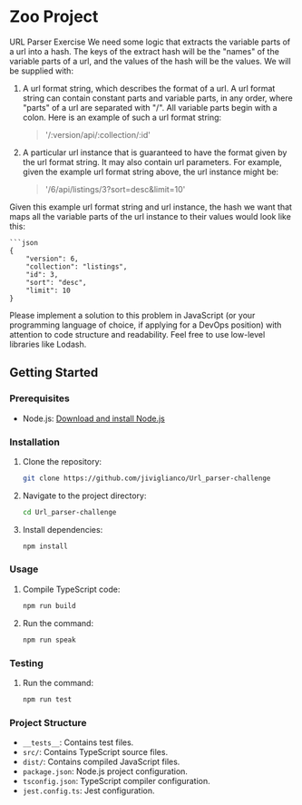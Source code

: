 # Zoo Project

URL Parser Exercise
We need some logic that extracts the variable parts of a url into a hash. The keys of the extract hash will be the "names" of the variable parts of a url, and the values of the hash will be the values. We will be supplied with:
1. A url format string, which describes the format of a url. A url format string can contain constant parts and variable parts, in any order, where "parts" of a url are separated with "/". All variable parts begin with a colon. Here is an example of such a url format string:
    > '/:version/api/:collection/:id'
2. A particular url instance that is guaranteed to have the format given by the url format string. It may also contain url parameters. For example, given the example url format string above, the url instance might be:
    >'/6/api/listings/3?sort=desc&limit=10'

Given this example url format string and url instance, the hash we want that maps all the variable parts of the url instance to their values would look like this:

    ```json
    {
        "version": 6,
        "collection": "listings",
        "id": 3,
        "sort": "desc",
        "limit": 10
    }
Please implement a solution to this problem in JavaScript (or your programming
language of choice, if applying for a DevOps position) with attention to code structure
and readability. Feel free to use low-level libraries like Lodash.

## Getting Started

### Prerequisites

- Node.js: [Download and install Node.js](https://nodejs.org/)

### Installation

1. Clone the repository:

   ```bash
   git clone https://github.com/jiviglianco/Url_parser-challenge
2. Navigate to the project directory:

    ```bash
    cd Url_parser-challenge
3. Install dependencies:

    ```bash
    npm install
### Usage
1. Compile TypeScript code:

    ```bash
    npm run build
2. Run the command:

    ```bash
    npm run speak
### Testing
1. Run the command:

    ```bash
    npm run test
### Project Structure
- `__tests__`: Contains test files.
- `src/`: Contains TypeScript source files.
- `dist/`: Contains compiled JavaScript files.
- `package.json`: Node.js project configuration.
- `tsconfig.json`: TypeScript compiler configuration.
- `jest.config.ts`: Jest configuration.